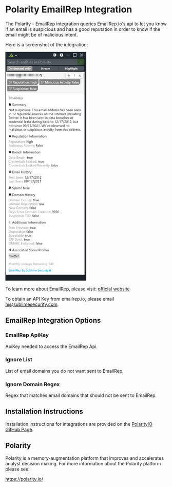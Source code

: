 # Polarity EmailRep Integration

The Polarity - EmailRep integration queries EmailRep.io's api to let you know if an email is suspicious and has a good reputation in order to know if the email might be of malicious intent.

Here is a screenshot of the integration:

<img src="images/overlay.png" width="50%">

To learn more about EmailRep, please visit: [official website](https://emailrep.io)

To obtain an API Key from emailrep.io, please email hi@sublimesecurity.com.

## EmailRep Integration Options

### EmailRep ApiKey
ApiKey needed to access the EmailRep Api.

### Ignore List
List of email domains you do not want sent to EmailRep.

### Ignore Domain Regex
Regex that matches email domains that should not be sent to EmailRep.

## Installation Instructions

Installation instructions for integrations are provided on the [PolarityIO GitHub Page](https://polarityio.github.io/).

## Polarity

Polarity is a memory-augmentation platform that improves and accelerates analyst decision making.  For more information about the Polarity platform please see:

https://polarity.io/
